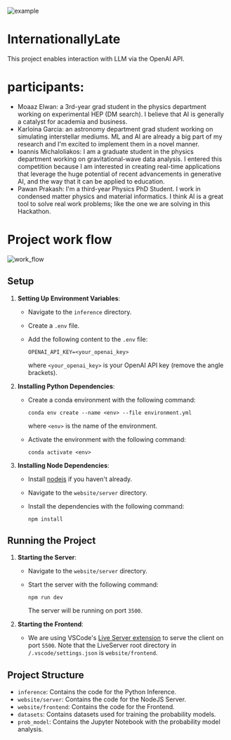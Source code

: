 ![example](assets/proj.png)
# InternationallyLate

This project enables interaction with LLM via the OpenAI API.

# participants:
- Moaaz Elwan: a 3rd-year grad student in the physics department working on experimental HEP (DM search). I believe that AI is generally a catalyst for academia and business.
- Karloina Garcia: an astronomy department grad student working on simulating interstellar mediums. ML and AI are already a big part of my research and I'm excited to implement them in a novel manner.
- Ioannis Michaloliakos: I am a graduate student in the physics department working on gravitational-wave data analysis. I entered this competition because I am interested in creating real-time applications that leverage the huge potential of recent advancements in generative AI, and the way that it can be applied to education.
- Pawan Prakash: I'm a third-year Physics PhD Student. I work in condensed matter physics and material informatics. I think AI is a great tool to solve real work problems; like the one we are solving in this Hackathon.

  
# Project work flow 
![work_flow](assets/work_flow.png)

## Setup

1. **Setting Up Environment Variables**:

   - Navigate to the `inference` directory.
   - Create a `.env` file.
   - Add the following content to the `.env` file:

      ```text
      OPENAI_API_KEY=<your_openai_key>
      ```

      where `<your_openai_key>` is your OpenAI API key (remove the angle brackets).

2. **Installing Python Dependencies**:

   - Create a conda environment with the following command:

      ```shell
      conda env create --name <env> --file environment.yml
      ```

      where `<env>` is the name of the environment.
   - Activate the environment with the following command:

      ```shell
      conda activate <env>
      ```

3. **Installing Node Dependencies**:

   - Install [nodejs](https://nodejs.org/en/) if you haven't already.
   - Navigate to the `website/server` directory.
   - Install the dependencies with the following command:

      ```shell
      npm install
      ```

## Running the Project

1. **Starting the Server**:

   - Navigate to the `website/server` directory.
   - Start the server with the following command:

      ```shell
      npm run dev
      ```

      The server will be running on port `3500`.

2. **Starting the Frontend**:

   - We are using VSCode's [Live Server extension](https://marketplace.visualstudio.com/items?itemName=ritwickdey.LiveServer) to serve the client on port `5500`. Note that the LiveServer root directory in `/.vscode/settings.json` is `website/frontend`.

## Project Structure

- `inference`: Contains the code for the Python Inference.
- `website/server`: Contains the code for the NodeJS Server.
- `website/frontend`: Contains the code for the Frontend.
- `datasets`: Contains datasets used for training the probability models.
- `prob_model`: Contains the Jupyter Notebook with the probability model analysis.
